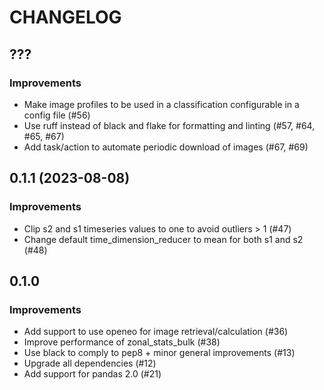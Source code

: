 # CHANGELOG

## ???

### Improvements

- Make image profiles to be used in a classification configurable in a config file (#56)
- Use ruff instead of black and flake for formatting and linting (#57, #64, #65, #67)
- Add task/action to automate periodic download of images (#67, #69)

## 0.1.1 (2023-08-08)

### Improvements

- Clip s2 and s1 timeseries values to one to avoid outliers > 1 (#47)
- Change default time_dimension_reducer to mean for both s1 and s2 (#48)

## 0.1.0
### Improvements

- Add support to use openeo for image retrieval/calculation (#36)
- Improve performance of zonal_stats_bulk (#38)
- Use black to comply to pep8 + minor general improvements (#13)
- Upgrade all dependencies (#12)
- Add support for pandas 2.0 (#21)
